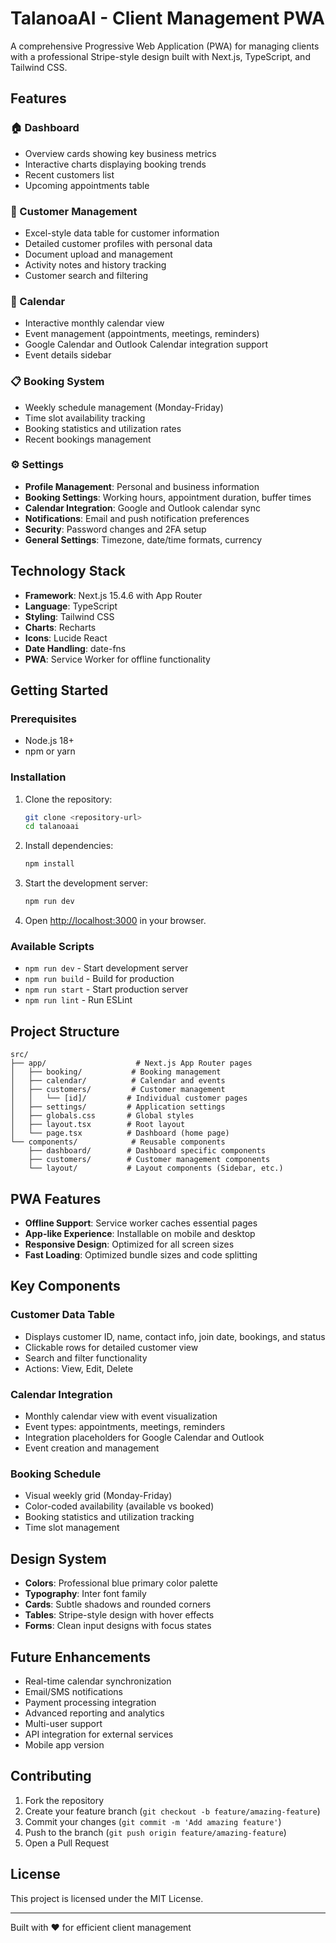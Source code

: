 # TalanoaAI - Client Management PWA

A comprehensive Progressive Web Application (PWA) for managing clients with a professional Stripe-style design built with Next.js, TypeScript, and Tailwind CSS.

## Features

### 🏠 Dashboard
- Overview cards showing key business metrics
- Interactive charts displaying booking trends
- Recent customers list
- Upcoming appointments table

### 👥 Customer Management
- Excel-style data table for customer information
- Detailed customer profiles with personal data
- Document upload and management
- Activity notes and history tracking
- Customer search and filtering

### 📅 Calendar
- Interactive monthly calendar view
- Event management (appointments, meetings, reminders)
- Google Calendar and Outlook Calendar integration support
- Event details sidebar

### 📋 Booking System
- Weekly schedule management (Monday-Friday)
- Time slot availability tracking
- Booking statistics and utilization rates
- Recent bookings management

### ⚙️ Settings
- **Profile Management**: Personal and business information
- **Booking Settings**: Working hours, appointment duration, buffer times
- **Calendar Integration**: Google and Outlook calendar sync
- **Notifications**: Email and push notification preferences
- **Security**: Password changes and 2FA setup
- **General Settings**: Timezone, date/time formats, currency

## Technology Stack

- **Framework**: Next.js 15.4.6 with App Router
- **Language**: TypeScript
- **Styling**: Tailwind CSS
- **Charts**: Recharts
- **Icons**: Lucide React
- **Date Handling**: date-fns
- **PWA**: Service Worker for offline functionality

## Getting Started

### Prerequisites
- Node.js 18+ 
- npm or yarn

### Installation

1. Clone the repository:
   ```bash
   git clone <repository-url>
   cd talanoaai
   ```

2. Install dependencies:
   ```bash
   npm install
   ```

3. Start the development server:
   ```bash
   npm run dev
   ```

4. Open [http://localhost:3000](http://localhost:3000) in your browser.

### Available Scripts

- `npm run dev` - Start development server
- `npm run build` - Build for production
- `npm run start` - Start production server
- `npm run lint` - Run ESLint

## Project Structure

```
src/
├── app/                    # Next.js App Router pages
│   ├── booking/           # Booking management
│   ├── calendar/          # Calendar and events
│   ├── customers/         # Customer management
│   │   └── [id]/         # Individual customer pages
│   ├── settings/         # Application settings
│   ├── globals.css       # Global styles
│   ├── layout.tsx        # Root layout
│   └── page.tsx          # Dashboard (home page)
└── components/            # Reusable components
    ├── dashboard/        # Dashboard specific components
    ├── customers/        # Customer management components
    └── layout/           # Layout components (Sidebar, etc.)
```

## PWA Features

- **Offline Support**: Service worker caches essential pages
- **App-like Experience**: Installable on mobile and desktop
- **Responsive Design**: Optimized for all screen sizes
- **Fast Loading**: Optimized bundle sizes and code splitting

## Key Components

### Customer Data Table
- Displays customer ID, name, contact info, join date, bookings, and status
- Clickable rows for detailed customer view
- Search and filter functionality
- Actions: View, Edit, Delete

### Calendar Integration
- Monthly calendar view with event visualization
- Event types: appointments, meetings, reminders
- Integration placeholders for Google Calendar and Outlook
- Event creation and management

### Booking Schedule
- Visual weekly grid (Monday-Friday)
- Color-coded availability (available vs booked)
- Booking statistics and utilization tracking
- Time slot management

## Design System

- **Colors**: Professional blue primary color palette
- **Typography**: Inter font family
- **Cards**: Subtle shadows and rounded corners
- **Tables**: Stripe-style design with hover effects
- **Forms**: Clean input designs with focus states

## Future Enhancements

- Real-time calendar synchronization
- Email/SMS notifications
- Payment processing integration
- Advanced reporting and analytics
- Multi-user support
- API integration for external services
- Mobile app version

## Contributing

1. Fork the repository
2. Create your feature branch (`git checkout -b feature/amazing-feature`)
3. Commit your changes (`git commit -m 'Add amazing feature'`)
4. Push to the branch (`git push origin feature/amazing-feature`)
5. Open a Pull Request

## License

This project is licensed under the MIT License.

---

Built with ❤️ for efficient client management
